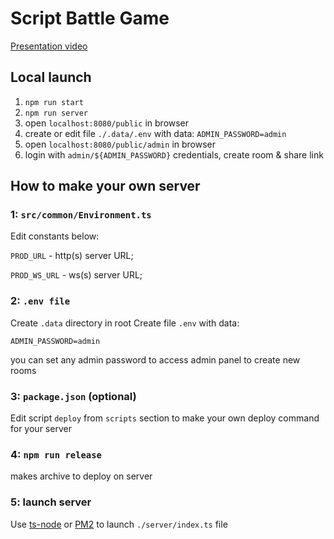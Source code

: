 # Script Battle Game

[Presentation video](https://youtu.be/LfgaRFnmkhk)

## Local launch

1. `npm run start`
2. `npm run server`
3. open `localhost:8080/public` in browser
4. create or edit file `./.data/.env` with data: `ADMIN_PASSWORD=admin`
5. open `localhost:8080/public/admin` in browser
6. login with `admin/${ADMIN_PASSWORD}` credentials, create room & share link

## How to make your own server

### 1: `src/common/Environment.ts`

Edit constants below:

`PROD_URL` - http(s) server URL;

`PROD_WS_URL` - ws(s) server URL;

### 2: `.env file`

Create `.data` directory in root
Create file `.env` with data:
```
ADMIN_PASSWORD=admin
```
you can set any admin password to access admin panel to create new rooms

### 3: `package.json` (optional)

Edit script `deploy` from `scripts` section 
to make your own deploy command for your server

### 4: `npm run release`

makes archive to deploy on server

### 5: launch server

Use [ts-node](https://www.npmjs.com/package/ts-node) or [PM2](http://pm2.keymetrics.io/) to launch `./server/index.ts` file
